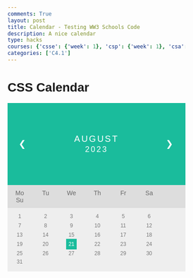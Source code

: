 ```yaml
---
comments: True
layout: post
title: Calendar - Testing WW3 Schools Code
description: A nice calendar
type: hacks
courses: {'csse': {'week': 1}, 'csp': {'week': 1}, 'csa': {'week': 0}}
categories: ['C4.1']
---
```

<html>
<head>
<style>
* {box-sizing: border-box;}
ul {list-style-type: none;}
body {font-family: Verdana, sans-serif;}
.month {
  padding: 70px 25px;
  width: 100%;
  background: #1abc9c;
  text-align: center;
}
.month ul {
  margin: 0;
  padding: 0;
}
.month ul li {
  color: white;
  font-size: 20px;
  text-transform: uppercase;
  letter-spacing: 3px;
}
.month .prev {
  float: left;
  padding-top: 10px;
}
.month .next {
  float: right;
  padding-top: 10px;
}
.weekdays {
  margin: 0;
  padding: 10px 0;
  background-color: #ddd;
}
.weekdays li {
  display: inline-block;
  width: 13.6%;
  color: #666;
  text-align: center;
}
.days {
  padding: 10px 0;
  background: #eee;
  margin: 0;
}
.days li {
  list-style-type: none;
  display: inline-block;
  width: 13.6%;
  text-align: center;
  margin-bottom: 5px;
  font-size:12px;
  color: #777;
}
.days li .active {
  padding: 5px;
  background: #1abc9c;
  color: white !important
}
/* Add media queries for smaller screens */
@media screen and (max-width:720px) {
  .weekdays li, .days li {width: 13.1%;}
}
@media screen and (max-width: 420px) {
  .weekdays li, .days li {width: 12.5%;}
  .days li .active {padding: 2px;}
}
@media screen and (max-width: 290px) {
  .weekdays li, .days li {width: 12.2%;}
}
</style>
</head>
<body>

<h1>CSS Calendar</h1>

<div class="month">      
  <ul>
    <li class="prev">&#10094;</li>
    <li class="next">&#10095;</li>
    <li>
      August<br>
      <span style="font-size:18px">2023</span>
    </li>
  </ul>
</div>

<ul class="weekdays">
  <li>Mo</li>
  <li>Tu</li>
  <li>We</li>
  <li>Th</li>
  <li>Fr</li>
  <li>Sa</li>
  <li>Su</li>
</ul>

<ul class="days">  
  <li>1</li>
  <li>2</li>
  <li>3</li>
  <li>4</li>
  <li>5</li>
  <li>6</li>
  <li>7</li>
  <li>8</li>
  <li>9</li>
  <li>10</li>
  <li>11</li>
  <li>12</li>
  <li>13</li>
  <li>14</li>
  <li>15</li>
  <li>16</li>
  <li>17</li>
  <li>18</li>
  <li>19</li>
  <li>20</li>
  <li><span class="active">21</span></li>
  <li>22</li>
  <li>23</li>
  <li>24</li>
  <li>25</li>
  <li>26</li>
  <li>27</li>
  <li>28</li>
  <li>29</li>
  <li>30</li>
  <li>31</li>
</ul>

</body>
</html>
